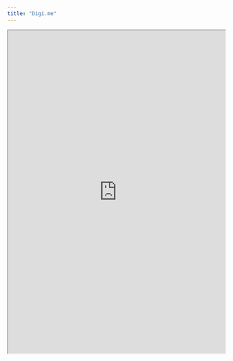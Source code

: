 ```yaml
---
title: "Digi.me"
---
```



<iframe height="750" width="100%" src="https://ewelton.github.io/ktest/wiki.html#Digi.me"></iframe>
